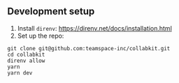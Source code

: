 ## Development setup

1. Install `direnv`: https://direnv.net/docs/installation.html
2. Set up the repo:

```
git clone git@github.com:teamspace-inc/collabkit.git
cd collabkit
direnv allow
yarn
yarn dev
```
